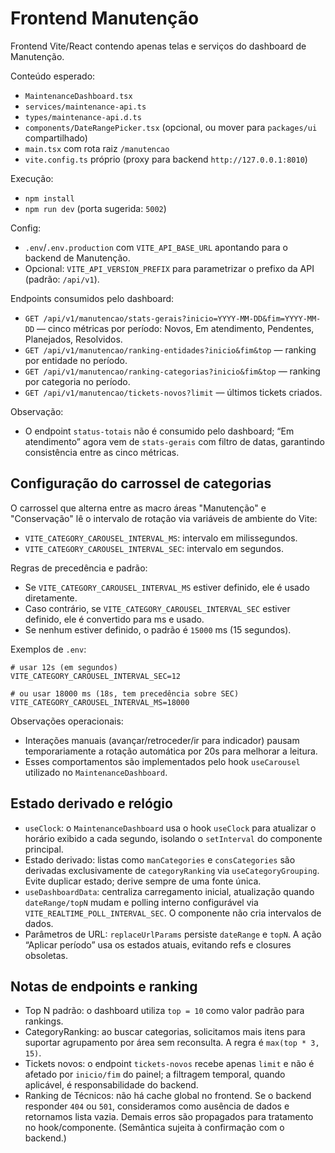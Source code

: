 # Frontend Manutenção

Frontend Vite/React contendo apenas telas e serviços do dashboard de Manutenção.

Conteúdo esperado:
- `MaintenanceDashboard.tsx`
- `services/maintenance-api.ts`
- `types/maintenance-api.d.ts`
- `components/DateRangePicker.tsx` (opcional, ou mover para `packages/ui` compartilhado)
- `main.tsx` com rota raiz `/manutencao`
- `vite.config.ts` próprio (proxy para backend `http://127.0.0.1:8010`)

Execução:
- `npm install`
- `npm run dev` (porta sugerida: `5002`)

Config:
- `.env`/`.env.production` com `VITE_API_BASE_URL` apontando para o backend de Manutenção.
- Opcional: `VITE_API_VERSION_PREFIX` para parametrizar o prefixo da API (padrão: `/api/v1`).

Endpoints consumidos pelo dashboard:
- `GET /api/v1/manutencao/stats-gerais?inicio=YYYY-MM-DD&fim=YYYY-MM-DD` — cinco métricas por período: Novos, Em atendimento, Pendentes, Planejados, Resolvidos.
- `GET /api/v1/manutencao/ranking-entidades?inicio&fim&top` — ranking por entidade no período.
- `GET /api/v1/manutencao/ranking-categorias?inicio&fim&top` — ranking por categoria no período.
- `GET /api/v1/manutencao/tickets-novos?limit` — últimos tickets criados.

Observação:
- O endpoint `status-totais` não é consumido pelo dashboard; “Em atendimento” agora vem de `stats-gerais` com filtro de datas, garantindo consistência entre as cinco métricas.

## Configuração do carrossel de categorias

O carrossel que alterna entre as macro áreas "Manutenção" e "Conservação" lê o intervalo de rotação via variáveis de ambiente do Vite:

- `VITE_CATEGORY_CAROUSEL_INTERVAL_MS`: intervalo em milissegundos.
- `VITE_CATEGORY_CAROUSEL_INTERVAL_SEC`: intervalo em segundos.

Regras de precedência e padrão:
- Se `VITE_CATEGORY_CAROUSEL_INTERVAL_MS` estiver definido, ele é usado diretamente.
- Caso contrário, se `VITE_CATEGORY_CAROUSEL_INTERVAL_SEC` estiver definido, ele é convertido para ms e usado.
- Se nenhum estiver definido, o padrão é `15000` ms (15 segundos).

Exemplos de `.env`:
```
# usar 12s (em segundos)
VITE_CATEGORY_CAROUSEL_INTERVAL_SEC=12

# ou usar 18000 ms (18s, tem precedência sobre SEC)
VITE_CATEGORY_CAROUSEL_INTERVAL_MS=18000
```

Observações operacionais:
- Interações manuais (avançar/retroceder/ir para indicador) pausam temporariamente a rotação automática por 20s para melhorar a leitura.
- Esses comportamentos são implementados pelo hook `useCarousel` utilizado no `MaintenanceDashboard`.

## Estado derivado e relógio

- `useClock`: o `MaintenanceDashboard` usa o hook `useClock` para atualizar o horário exibido a cada segundo, isolando o `setInterval` do componente principal.
- Estado derivado: listas como `manCategories` e `consCategories` são derivadas exclusivamente de `categoryRanking` via `useCategoryGrouping`. Evite duplicar estado; derive sempre de uma fonte única.
- `useDashboardData`: centraliza carregamento inicial, atualização quando `dateRange/topN` mudam e polling interno configurável via `VITE_REALTIME_POLL_INTERVAL_SEC`. O componente não cria intervalos de dados.
- Parâmetros de URL: `replaceUrlParams` persiste `dateRange` e `topN`. A ação “Aplicar período” usa os estados atuais, evitando refs e closures obsoletas.

## Notas de endpoints e ranking

- Top N padrão: o dashboard utiliza `top = 10` como valor padrão para rankings.
- CategoryRanking: ao buscar categorias, solicitamos mais itens para suportar agrupamento por área sem reconsulta. A regra é `max(top * 3, 15)`.
- Tickets novos: o endpoint `tickets-novos` recebe apenas `limit` e não é afetado por `inicio/fim` do painel; a filtragem temporal, quando aplicável, é responsabilidade do backend.
- Ranking de Técnicos: não há cache global no frontend. Se o backend responder `404` ou `501`, consideramos como ausência de dados e retornamos lista vazia. Demais erros são propagados para tratamento no hook/componente. (Semântica sujeita à confirmação com o backend.)